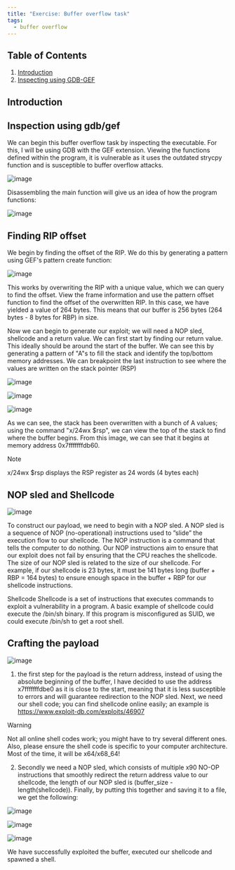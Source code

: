 ```yaml
---
title: "Exercise: Buffer overflow task"
tags:
  - buffer overflow
---
```

## Table of Contents

1. [Introduction](#introduction)
2. [Inspecting using GDB-GEF](#Nmap_Scan_Results)

## Introduction

## Inspection using gdb/gef

We can begin this buffer overflow task by inspecting the executable. For this, I will be using GDB with the GEF extension. Viewing the functions defined within the program, it is vulnerable as it uses the outdated strycpy function and is susceptible to buffer overflow attacks.

![image](https://github.com/user-attachments/assets/8e6e163e-af5b-4078-937e-446ebb14f79a)

Disassembling the main function will give us an idea of how the program functions:

![image](https://github.com/user-attachments/assets/d94915eb-6032-4ae9-9c9f-07d613598115)

## Finding RIP offset

We begin by finding the offset of the RIP. We do this by generating a pattern using GEF's pattern create function:

![image](https://github.com/user-attachments/assets/d9ffd409-6f84-47c7-b655-558e46314a2d)

This works by overwriting the RIP with a unique value, which we can query to find the offset. View the frame information and use the pattern offset function to find the offset of the overwritten RIP. In this case, we have yielded a value of 264 bytes. This means that our buffer is 256 bytes (264 bytes - 8 bytes for RBP) in size.

Now we can begin to generate our exploit; we will need a NOP sled, shellcode and a return value. We can first start by finding our return value. This ideally should be around the start of the buffer. We can see this by generating a pattern of "A"s to fill the stack and identify the top/bottom memory addresses. We can breakpoint the last instruction to see where the values are written on the stack pointer (RSP)

![image](https://github.com/user-attachments/assets/c3ca6c3c-9669-4d98-8ff4-0ccb063ee6f4)

![image](https://github.com/user-attachments/assets/a01eb897-6c97-44a7-a31e-a9c5292a2e25)

![image](https://github.com/user-attachments/assets/56fb0c32-a3b2-4e7b-a560-04adf1c5ed4d)

As we can see, the stack has been overwritten with a bunch of A values; using the command "x/24wx $rsp", we can view the top of the stack to find where the buffer begins. From this image, we can see that it begins at memory address 0x7fffffffdb60.
> [!NOTE]  
> x/24wx $rsp displays the RSP register as 24 words (4 bytes each) 

## NOP sled and Shellcode

![image](https://github.com/user-attachments/assets/366e9ac8-ce63-4295-87c1-06827cd27d1d)

To construct our payload, we need to begin with a NOP sled. A NOP sled is a sequence
of NOP (no-operational) instructions used to ”slide” the execution flow to our shellcode. The NOP instruction is a command that tells the computer to do nothing. Our NOP
instructions aim to ensure that our exploit does not fail by ensuring that the CPU reaches
the shellcode. The size of our NOP sled is related to the size of our shellcode. For example,
if our shellcode is 23 bytes, it must be 141 bytes long (buffer + RBP = 164 bytes) to
ensure enough space in the buffer + RBP for our shellcode instructions.

Shellcode
Shellcode is a set of instructions that executes commands to exploit a vulnerability in a
program. A basic example of shellcode could execute the /bin/sh binary. If this program is
misconfigured as SUID, we could execute /bin/sh to get a root shell.
## Crafting the payload

![image](https://github.com/user-attachments/assets/a13e976c-f8c4-4fa4-89fa-0845638d2418)

1) the first step for the payload is the return address, instead of using the absolute beginning of the buffer, I have decided to use the address x7fffffffdbe0 as it is close to the start, meaning that it is less susceptible to errors and will guarantee redirection to the NOP sled. Next, we need our shell code; you can find shellcode online easily; an example is https://www.exploit-db.com/exploits/46907
   
> [!WARNING]  
> Not all online shell codes work; you might have to try several different ones. Also, please ensure the shell code is specific to your computer architecture. Most of the time, it will be x64/x68_64!

2) Secondly we need a NOP sled, which consists of multiple x90 NO-OP instructions that smoothly redirect the return address value to our shellcode, the length of our NOP sled is (buffer_size - length(shellcode)). Finally, by putting this together and saving it to a file, we get the following:

![image](https://github.com/user-attachments/assets/9e37b290-0dcc-40bd-808d-419587862523)

![image](https://github.com/user-attachments/assets/02624359-6119-4354-87e0-d0924d7bd33e)

![image](https://github.com/user-attachments/assets/0ff2afc6-430d-4c09-bb36-4cd5d17121d7)

We have successfully exploited the buffer, executed our shellcode and spawned a shell.
